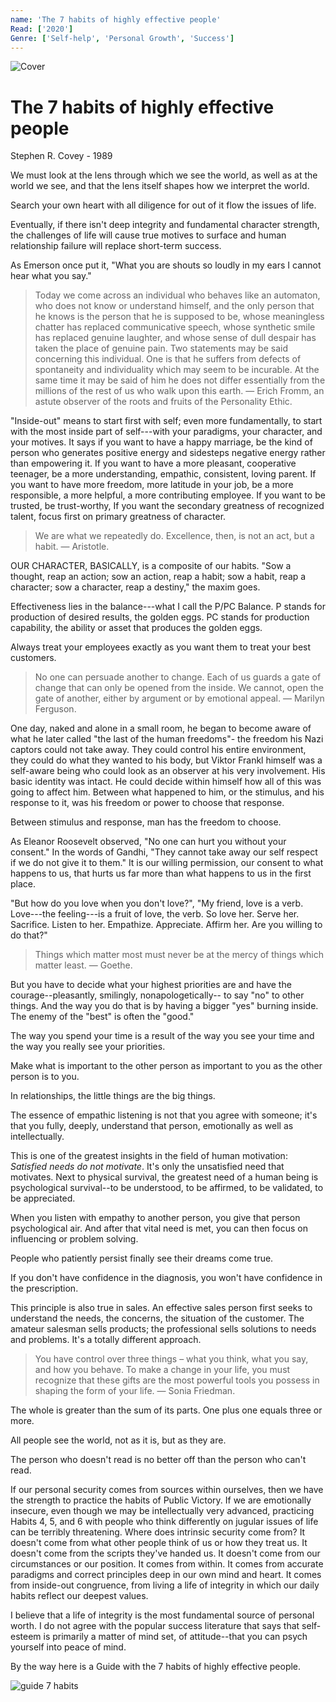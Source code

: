 ```yaml
---
name: 'The 7 habits of highly effective people'
Read: ['2020']
Genre: ['Self-help', 'Personal Growth', 'Success']
---
```


![Cover](./assets/the-7-habits-of-highly-effective-people.png)

# The 7 habits of highly effective people

Stephen R. Covey - 1989

We must look at the lens through which we see the world, as well as at the world we see, and that the lens itself shapes how we interpret the world.

Search your own heart with all diligence for out of it flow the issues of life.

Eventually, if there isn't deep integrity and fundamental character strength, the challenges of life will cause true motives to surface and human relationship failure will replace short-term success.

As Emerson once put it, "What you are shouts so loudly in my ears I cannot hear what you say."

> Today we come across an individual who behaves like an automaton, who does not know or understand himself, and the only person that he knows is the person that he is supposed to be, whose meaningless chatter has replaced communicative speech, whose synthetic smile has replaced genuine laughter, and whose sense of dull despair has taken the place of genuine pain. Two statements may be said concerning this individual. One is that he suffers from defects of spontaneity and individuality which may seem to be incurable. At the same time it may be said of him he does not differ essentially from the millions of the rest of us who walk upon this earth.
> — Erich Fromm, an astute observer of the roots and fruits of the Personality Ethic.

"Inside-out" means to start first with self; even more fundamentally, to start with the most inside part of self---with your paradigms, your character, and your
motives. It says if you want to have a happy marriage, be the kind of person who generates positive energy and sidesteps negative energy rather than empowering it. If you want to have a more pleasant, cooperative teenager, be a more understanding, empathic, consistent, loving parent. If you want to have more freedom, more latitude in your job, be a more responsible, a more helpful, a more contributing employee. If you want to be trusted, be trust-worthy, If you want the secondary greatness of recognized talent, focus first on primary greatness of character.

> We are what we repeatedly do. Excellence, then, is not an act, but a habit.
> — Aristotle.

OUR CHARACTER, BASICALLY, is a composite of our habits. "Sow a thought, reap an action; sow an action, reap a habit; sow a habit, reap a character; sow a character, reap a destiny," the maxim goes.

Effectiveness lies in the balance---what I call the P/PC Balance. P stands for production of desired results, the golden eggs. PC stands for production capability, the ability or asset that produces the golden eggs.

Always treat your employees exactly as you want them to treat your best customers.

> No one can persuade another to change. Each of us guards a gate of change that can only be opened from the inside. We cannot, open the gate of another, either by argument or by emotional appeal.
> — Marilyn Ferguson.

One day, naked and alone in a small room, he began to become aware of what he later called "the last of the human freedoms"- the freedom his Nazi captors could not take away. They could control his entire environment, they could do what they wanted to his body, but Viktor Frankl himself was a self-aware being who could look as an observer at his very involvement. His basic identity was intact. He could decide within himself how all of this was going to affect him. Between what happened to him, or the stimulus, and his response to it, was his freedom or power to choose that response.

Between stimulus and response, man has the freedom to choose.

As Eleanor Roosevelt observed, "No one can hurt you without your consent." In the words of Gandhi, "They cannot take away our self respect if we do not give it to them." It is our willing permission, our consent to what happens to us, that hurts us far more than what happens to us in the first place.

"But how do you love when you don't love?", "My friend, love is a verb. Love---the feeling---is a fruit of love, the verb. So love her. Serve her. Sacrifice. Listen to her. Empathize. Appreciate. Affirm her. Are you willing to do that?"

> Things which matter most must never be at the mercy of things which matter least.
> — Goethe.

But you have to decide what your highest priorities are and have the courage--pleasantly, smilingly, nonapologetically-- to say "no" to other things. And the  way you do that is by having a bigger "yes" burning inside. The enemy of the "best" is often the "good."

The way you spend your time is a result of the way you see your time and the way you really see your priorities.

Make what is important to the other person as important to you as the other person is to you.

In relationships, the little things are the big things.

The essence of empathic listening is not that you agree with someone; it's that you fully, deeply, understand that person, emotionally as well as intellectually.

This is one of the greatest insights in the field of human motivation: _Satisfied needs do not motivate_. It's only the unsatisfied need that motivates. Next to physical survival, the greatest need of a human being is psychological survival--to be understood, to be affirmed, to be validated, to be appreciated.

When you listen with empathy to another person, you give that person psychological air. And after that vital need is met, you can then focus on influencing or problem solving.

People who patiently persist finally see their dreams come true.

If you don't have confidence in the diagnosis, you won't have confidence in the prescription.

This principle is also true in sales. An effective sales person first seeks to understand the needs, the concerns, the situation of the customer. The amateur salesman sells products; the professional sells solutions to needs and problems. It's a totally different approach.

> You have control over three things – what you think, what you say, and how you behave. To make a change in your life, you must recognize that these gifts are the most powerful tools you possess in shaping the form of your life.
> — Sonia Friedman.

The whole is greater than the sum of its parts. One plus one equals three or more.

All people see the world, not as it is, but as they are.

The person who doesn't read is no better off than the person who can't read.

If our personal security comes from sources within ourselves, then we have the strength to practice the habits of Public Victory. If we are emotionally insecure, even though we may be intellectually very advanced, practicing Habits 4, 5, and 6 with people who think differently on jugular issues of life can be terribly threatening. 
Where does intrinsic security come from? It doesn't come from what other people think of us or how they treat us. It doesn't come from the scripts they've handed us. It doesn't come from our circumstances or our position. 
It comes from within. It comes from accurate paradigms and correct principles deep in our own mind and heart. It comes from inside-out congruence, from living a life of integrity in which our daily habits reflect our deepest values.

I believe that a life of integrity is the most fundamental source of personal worth. I do not agree with the popular success literature that says that self-esteem is primarily a matter of mind set, of attitude--that you can psych yourself into peace of mind.

By the way here is a Guide with the 7 habits of highly effective people. 

![guide 7 habits](./assets/the-7-habits-of-highly-effective-people-guide.png)